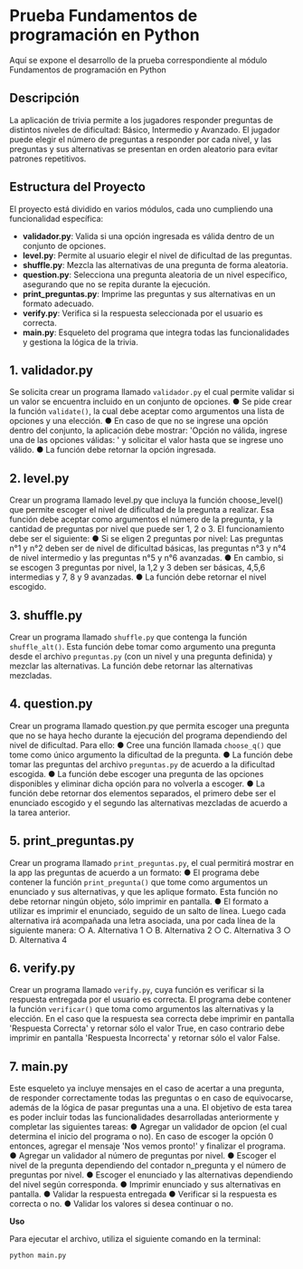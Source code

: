 # Prueba Fundamentos de programación en Python
Aquí se expone el desarrollo de la prueba correspondiente al módulo Fundamentos de programación en Python

## Descripción

La aplicación de trivia permite a los jugadores responder preguntas de distintos niveles de dificultad: Básico, Intermedio y Avanzado. El jugador puede elegir el número de preguntas a responder por cada nivel, y las preguntas y sus alternativas se presentan en orden aleatorio para evitar patrones repetitivos.

## Estructura del Proyecto

El proyecto está dividido en varios módulos, cada uno cumpliendo una funcionalidad específica:

- **validador.py**: Valida si una opción ingresada es válida dentro de un conjunto de opciones.
- **level.py**: Permite al usuario elegir el nivel de dificultad de las preguntas.
- **shuffle.py**: Mezcla las alternativas de una pregunta de forma aleatoria.
- **question.py**: Selecciona una pregunta aleatoria de un nivel específico, asegurando que no se repita durante la ejecución.
- **print_preguntas.py**: Imprime las preguntas y sus alternativas en un formato adecuado.
- **verify.py**: Verifica si la respuesta seleccionada por el usuario es correcta.
- **main.py**: Esqueleto del programa que integra todas las funcionalidades y gestiona la lógica de la trivia.

## 1. validador.py

Se solicita crear un programa llamado ```validador.py``` el cual permite validar si un valor se encuentra incluido en un conjunto de opciones.
● Se pide crear la función ```validate()```, la cual debe aceptar como argumentos una lista de opciones y una elección.
● En caso de que no se ingrese una opción dentro del conjunto, la aplicación debe mostrar: 'Opción no válida, ingrese una de las opciones válidas: ' y solicitar el valor hasta que se ingrese uno válido.
● La función debe retornar la opción ingresada.

## 2. level.py

Crear un programa llamado level.py que incluya la función choose_level() que permite escoger el nivel de dificultad de la pregunta a realizar. Esa función debe aceptar como argumentos el número de la pregunta, y la cantidad de preguntas por nivel que puede ser 1, 2 o 3.
El funcionamiento debe ser el siguiente:
● Si se eligen 2 preguntas por nivel: Las preguntas n°1 y n°2 deben ser de nivel de dificultad básicas, las preguntas n°3 y n°4 de nivel intermedio y las preguntas n°5 y n°6 avanzadas.
● En cambio, si se escogen 3 preguntas por nivel, la 1,2 y 3 deben ser básicas,  4,5,6 intermedias y 7, 8 y 9 avanzadas.
● La función debe retornar el nivel escogido.

## 3. shuffle.py
Crear un programa llamado ```shuffle.py``` que contenga la función ```shuffle_alt()```. Esta función debe tomar como argumento una pregunta desde el archivo
```preguntas.py``` (con un nivel y una pregunta definida) y mezclar las alternativas. La función debe retornar las alternativas mezcladas. 

## 4. question.py
Crear un programa llamado question.py que permita escoger una pregunta que no se haya hecho durante la ejecución del programa dependiendo del nivel de dificultad.
Para ello:
● Cree una función llamada ```choose_q()``` que tome como único argumento la dificultad de la pregunta.
● La función debe tomar las preguntas del archivo ```preguntas.py``` de acuerdo a la dificultad escogida.
● La función debe escoger una pregunta de las opciones disponibles y eliminar dicha opción para no volverla a escoger.
● La función debe retornar dos elementos separados, el primero debe ser el enunciado escogido y el segundo las alternativas mezcladas de acuerdo a la tarea anterior.

## 5. print_preguntas.py
Crear un programa llamado ```print_preguntas.py```, el cual permitirá mostrar en la app las preguntas de acuerdo a un formato:
● El programa debe contener la función ```print_pregunta()``` que tome como argumentos un enunciado y sus alternativas, y que les aplique formato. Esta función no debe retornar ningún objeto, sólo imprimir en pantalla.
● El formato a utilizar es imprimir el enunciado, seguido de un salto de línea. Luego cada alternativa irá acompañada una letra asociada, una por cada línea de la siguiente manera:
○ A. Alternativa 1
○ B. Alternativa 2
○ C. Alternativa 3
○ D. Alternativa 4

## 6. verify.py
Crear un programa llamado ```verify.py```, cuya función es verificar si la respuesta entregada por el usuario es correcta. El programa debe contener la función ```verificar()``` que toma como argumentos las alternativas y la elección.
En el caso que la respuesta sea correcta debe imprimir en pantalla 'Respuesta Correcta' y retornar sólo el valor True, en caso contrario debe imprimir en pantalla 'Respuesta Incorrecta' y retornar sólo el valor False.

## 7. main.py
Este esqueleto ya incluye mensajes en el caso de acertar a una pregunta, de responder correctamente todas las preguntas o en caso de equivocarse, además de la lógica de pasar preguntas una a una. El objetivo de esta tarea es poder incluir todas las funcionalidades desarrolladas anteriormente y completar las siguientes tareas:
● Agregar un validador de opcion (el cual determina el inicio del programa o no). En caso de escoger la opción 0 entonces, agregar el mensaje 'Nos vemos pronto!' y finalizar el programa.
● Agregar un validador al número de preguntas por nivel.
● Escoger el nivel de la pregunta dependiendo del contador n_pregunta y el número de preguntas por nivel.
● Escoger el enunciado y las alternativas dependiendo del nivel según corresponda.
● Imprimir enunciado y sus alternativas en pantalla.
● Validar la respuesta entregada
● Verificar si la respuesta es correcta o no.
● Validar los valores si desea continuar o no.

**Uso**

Para ejecutar el archivo, utiliza el siguiente comando en la terminal:
```
python main.py
```
